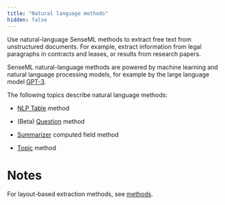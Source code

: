 ```yaml
---
title: "Natural language methods"
hidden: false
---
```


Use natural-language SenseML methods to extract free text from unstructured documents. For example, extract information from legal paragraphs in contracts and leases, or results from research papers. 

SenseML natural-language methods are powered by machine learning and natural language processing models, for example by the large language model [GPT-3](https://openai.com/api/).

The following topics describe natural language methods:

- [NLP Table](doc:nlp-table) method

- (Beta) [Question](doc:question) method

- [Summarizer](doc:summarizer) computed field method

- [Topic](doc:topic) method

  


Notes
====

For layout-based extraction methods, see [methods](doc:methods).
